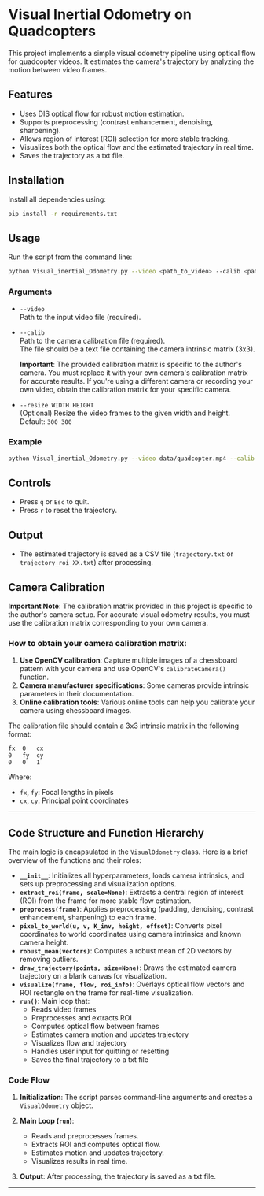 # Visual Inertial Odometry on Quadcopters

This project implements a simple visual odometry pipeline using optical flow for quadcopter videos. It estimates the camera's trajectory by analyzing the motion between video frames.

## Features

- Uses DIS optical flow for robust motion estimation.
- Supports preprocessing (contrast enhancement, denoising, sharpening).
- Allows region of interest (ROI) selection for more stable tracking.
- Visualizes both the optical flow and the estimated trajectory in real time.
- Saves the trajectory as a txt file.

## Installation

Install all dependencies using:

```bash
pip install -r requirements.txt
```

## Usage

Run the script from the command line:

```bash
python Visual_inertial_Odometry.py --video <path_to_video> --calib <path_to_calibration_file> --resize WIDTH HEIGHT
```

### Arguments

- `--video`  
  Path to the input video file (required).

- `--calib`  
  Path to the camera calibration file (required).  
  The file should be a text file containing the camera intrinsic matrix (3x3).
  
  **Important**: The provided calibration matrix is specific to the author's camera. You must replace it with your own camera's calibration matrix for accurate results. If you're using a different camera or recording your own video, obtain the calibration matrix for your specific camera.

- `--resize WIDTH HEIGHT`  
  (Optional) Resize the video frames to the given width and height.  
  Default: `300 300`

### Example

```bash
python Visual_inertial_Odometry.py --video data/quadcopter.mp4 --calib data/camera_calib.txt --resize 400 400
```

## Controls

- Press `q` or `Esc` to quit.
- Press `r` to reset the trajectory.

## Output

- The estimated trajectory is saved as a CSV file (`trajectory.txt` or `trajectory_roi_XX.txt`) after processing.

## Camera Calibration

**Important Note**: The calibration matrix provided in this project is specific to the author's camera setup. For accurate visual odometry results, you must use the calibration matrix corresponding to your own camera.

### How to obtain your camera calibration matrix:

1. **Use OpenCV calibration**: Capture multiple images of a chessboard pattern with your camera and use OpenCV's `calibrateCamera()` function.
2. **Camera manufacturer specifications**: Some cameras provide intrinsic parameters in their documentation.
3. **Online calibration tools**: Various online tools can help you calibrate your camera using chessboard images.

The calibration file should contain a 3x3 intrinsic matrix in the following format:
```
fx  0   cx
0   fy  cy
0   0   1
```

Where:
- `fx`, `fy`: Focal lengths in pixels
- `cx`, `cy`: Principal point coordinates

---

## Code Structure and Function Hierarchy

The main logic is encapsulated in the `VisualOdometry` class. Here is a brief overview of the functions and their roles:

- **`__init__`**: Initializes all hyperparameters, loads camera intrinsics, and sets up preprocessing and visualization options.
- **`extract_roi(frame, scale=None)`**: Extracts a central region of interest (ROI) from the frame for more stable flow estimation.
- **`preprocess(frame)`**: Applies preprocessing (padding, denoising, contrast enhancement, sharpening) to each frame.
- **`pixel_to_world(u, v, K_inv, height, offset)`**: Converts pixel coordinates to world coordinates using camera intrinsics and known camera height.
- **`robust_mean(vectors)`**: Computes a robust mean of 2D vectors by removing outliers.
- **`draw_trajectory(points, size=None)`**: Draws the estimated camera trajectory on a blank canvas for visualization.
- **`visualize(frame, flow, roi_info)`**: Overlays optical flow vectors and ROI rectangle on the frame for real-time visualization.
- **`run()`**: Main loop that:
  - Reads video frames
  - Preprocesses and extracts ROI
  - Computes optical flow between frames
  - Estimates camera motion and updates trajectory
  - Visualizes flow and trajectory
  - Handles user input for quitting or resetting
  - Saves the final trajectory to a txt file

### Code Flow

1. **Initialization**: The script parses command-line arguments and creates a `VisualOdometry` object.
2. **Main Loop (`run`)**:
   - Reads and preprocesses frames.
   - Extracts ROI and computes optical flow.
   - Estimates motion and updates trajectory.
   - Visualizes results in real time.
   
3. **Output**: After processing, the trajectory is saved as a txt file.

---
